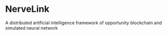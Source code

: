 # NerveLink
A distributed artificial intelligence framework of opportunity blockchain and simulated neural network
